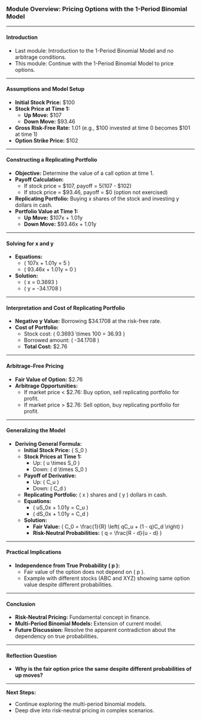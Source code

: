 ### Module Overview: Pricing Options with the 1-Period Binomial Model

---

#### Introduction

- Last module: Introduction to the 1-Period Binomial Model and no arbitrage conditions.
- This module: Continue with the 1-Period Binomial Model to price options.

---

#### Assumptions and Model Setup

- **Initial Stock Price:** $100
- **Stock Price at Time 1:**
  - **Up Move:** $107
  - **Down Move:** $93.46
- **Gross Risk-Free Rate:** 1.01 (e.g., $100 invested at time 0 becomes $101 at time 1)
- **Option Strike Price:** $102

---

#### Constructing a Replicating Portfolio

- **Objective:** Determine the value of a call option at time 1.
- **Payoff Calculation:**
  - If stock price = $107, payoff = $5 ($107 - $102)
  - If stock price = $93.46, payoff = $0 (option not exercised)
- **Replicating Portfolio:** Buying x shares of the stock and investing y dollars in cash.
- **Portfolio Value at Time 1:**
  - **Up Move:** $107x + 1.01y
  - **Down Move:** $93.46x + 1.01y

---

#### Solving for x and y

- **Equations:**
  - \( 107x + 1.01y = 5 \)
  - \( 93.46x + 1.01y = 0 \)
- **Solution:**
  - \( x = 0.3693 \)
  - \( y = -34.1708 \)

---

#### Interpretation and Cost of Replicating Portfolio

- **Negative y Value:** Borrowing $34.1708 at the risk-free rate.
- **Cost of Portfolio:**
  - Stock cost: \( 0.3693 \times 100 = 36.93 \)
  - Borrowed amount: \( -34.1708 \)
  - **Total Cost:** $2.76

---

#### Arbitrage-Free Pricing

- **Fair Value of Option:** $2.76
- **Arbitrage Opportunities:**
  - If market price < $2.76: Buy option, sell replicating portfolio for profit.
  - If market price > $2.76: Sell option, buy replicating portfolio for profit.

---

#### Generalizing the Model

- **Deriving General Formula:**
  - **Initial Stock Price:** \( S_0 \)
  - **Stock Prices at Time 1:**
    - Up: \( u \times S_0 \)
    - Down: \( d \times S_0 \)
  - **Payoff of Derivative:**
    - Up: \( C_u \)
    - Down: \( C_d \)
  - **Replicating Portfolio:** \( x \) shares and \( y \) dollars in cash.
  - **Equations:**
    - \( uS_0x + 1.01y = C_u \)
    - \( dS_0x + 1.01y = C_d \)
  - **Solution:**
    - **Fair Value:** \( C_0 = \frac{1}{R} \left( qC_u + (1 - q)C_d \right) \)
    - **Risk-Neutral Probabilities:** \( q = \frac{R - d}{u - d} \)

---

#### Practical Implications

- **Independence from True Probability \( p \):**
  - Fair value of the option does not depend on \( p \).
  - Example with different stocks (ABC and XYZ) showing same option value despite different probabilities.

---

#### Conclusion

- **Risk-Neutral Pricing:** Fundamental concept in finance.
- **Multi-Period Binomial Models:** Extension of current model.
- **Future Discussion:** Resolve the apparent contradiction about the dependency on true probabilities.

---

#### Reflection Question

- **Why is the fair option price the same despite different probabilities of up moves?**

---

**Next Steps:**
- Continue exploring the multi-period binomial models.
- Deep dive into risk-neutral pricing in complex scenarios.